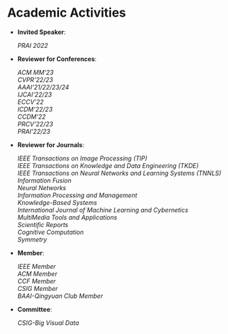 
# Academic Activities

<ul>
 
<p style="margin-top: 8px;"><li><b>Invited Speaker</b>: </li></p>  

<i>PRAI 2022</i>

  
<p style="margin-top: 8px;"><li><b>Reviewer for Conferences</b>:</li></p>
<i>ACM MM'23</i> <br>
<i>CVPR'22/23</i>  <br>
<i>AAAI'21/22/23/24</i>  <br>
<i>IJCAI'22/23</i> <br>
<i>ECCV'22</i> <br>
<i>ICDM'22/23</i> <br>
<i>CCDM'22</i> <br>
<i>PRCV'22/23</i> <br>
<i>PRAI'22/23</i>
  
<p style="margin-top: 8px;"><li><b>Reviewer for Journals</b>:</li></p>
<i> IEEE Transactions on Image Processing (TIP) </i> <br>
<i> IEEE Transactions on Knowledge and Data Engineering (TKDE)  </i> <br>
<i> IEEE Transactions on Neural Networks and Learning Systems (TNNLS) </i> <br>
<i> Information Fusion  </i> <br>
<i> Neural Networks  </i> <br>
<i> Information Processing and Management </i> <br>
<i> Knowledge-Based Systems </i> <br>
<i> International Journal of Machine Learning and Cybernetics  </i> <br>
<i> MultiMedia Tools and Applications </i> <br>
<i> Scientific Reports </i> <br>
<i> Cognitive Computation </i> <br>
<i> Symmetry </i>


<p style="margin-top: 8px;"><li><b>Member</b>:</li></p>
<i> IEEE Member  </i> <br>
<i> ACM Member  </i> <br>
<i> CCF Member  </i> <br>
<i> CSIG Member  </i> <br>
<i> BAAI-Qingyuan Club Member  </i> 

<p style="margin-top: 8px;"><li><b>Committee</b>:</li></p>
<i> CSIG-Big Visual Data  </i> 

  
</ul>
